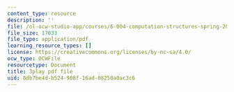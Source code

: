 ```yaml
---
content_type: resource
description: ''
file: /ol-ocw-studio-app/courses/6-004-computation-structures-spring-2017/8db7be4db524908f16ad08250a0ac3c6_RFu2N_6lkmw.pdf
file_size: 17033
file_type: application/pdf
learning_resource_types: []
license: https://creativecommons.org/licenses/by-nc-sa/4.0/
ocw_type: OCWFile
resourcetype: Document
title: 3play pdf file
uid: 8db7be4d-b524-908f-16ad-08250a0ac3c6
---
```

